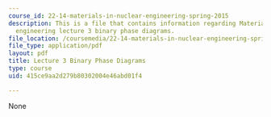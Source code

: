 ```yaml
---
course_id: 22-14-materials-in-nuclear-engineering-spring-2015
description: This is a file that contains information regarding Materials in nuclear
  engineering lecture 3 binary phase diagrams.
file_location: /coursemedia/22-14-materials-in-nuclear-engineering-spring-2015/415ce9aa2d279b80302004e46abd01f4_MIT22_14S15_Lecture3.pdf
file_type: application/pdf
layout: pdf
title: Lecture 3 Binary Phase Diagrams
type: course
uid: 415ce9aa2d279b80302004e46abd01f4

---
```

None